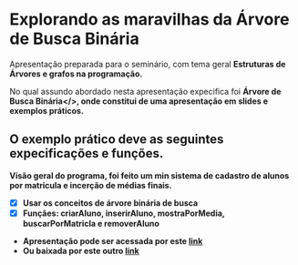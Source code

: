 # Explorando as maravilhas da Árvore de Busca Binária

Apresentação preparada para o seminário, com tema geral <b>Estruturas de Árvores e grafos na programação.</b>

No qual assundo abordado nesta apresentação expecifica foi <b>Árvore de Busca Binária</>, onde constitui de uma apresentação em slides e exemplos práticos.
  
## O exemplo prático deve as seguintes expecificações e funções.
  
Visão geral do programa, foi feito um min sistema de cadastro de alunos por matricula e incerção de médias finais.
  
- [x] Usar os conceitos de árvore binária de busca
- [x] Funçães: criarAluno, inserirAluno, mostraPorMedia, buscarPorMatricla e removerAluno
  
- Apresentação pode ser acessada por este <a href='https://www.canva.com/design/DAFi2rgVoVI/lBjWHSl9q-7O-hfsh1d5JA/view#1'>link</a>
- Ou baixada por este outro <a href="https://github.com/jeovanedossantossantos/arvore_binaria_de_busca/blob/main/Explorando%20as%20maravilhas%20da%20%C3%81rvore%20de%20Busca%20Bin%C3%A1ria.pdf">link</a>

  

